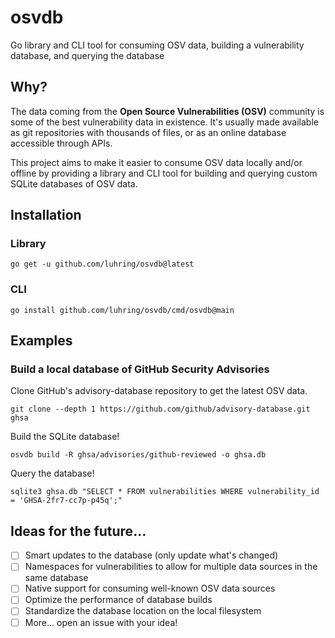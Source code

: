 # osvdb

Go library and CLI tool for consuming OSV data, building a vulnerability database, and querying the database

## Why?

The data coming from the **Open Source Vulnerabilities (OSV)** community is some of the best vulnerability data in existence. It's usually made available as git repositories with thousands of files, or as an online database accessible through APIs.

This project aims to make it easier to consume OSV data locally and/or offline by providing a library and CLI tool for building and querying custom SQLite databases of OSV data.

## Installation

### Library

```shell
go get -u github.com/luhring/osvdb@latest
```

### CLI

```shell
go install github.com/luhring/osvdb/cmd/osvdb@main
```

## Examples

### Build a local database of GitHub Security Advisories

Clone GitHub's advisory-database repository to get the latest OSV data.

```shell
git clone --depth 1 https://github.com/github/advisory-database.git ghsa
```

Build the SQLite database!

```shell
osvdb build -R ghsa/advisories/github-reviewed -o ghsa.db
```

Query the database!

```shell
sqlite3 ghsa.db "SELECT * FROM vulnerabilities WHERE vulnerability_id = 'GHSA-2fr7-cc7p-p45q';"
```

## Ideas for the future...

- [ ] Smart updates to the database (only update what's changed)
- [ ] Namespaces for vulnerabilities to allow for multiple data sources in the same database
- [ ] Native support for consuming well-known OSV data sources
- [ ] Optimize the performance of database builds
- [ ] Standardize the database location on the local filesystem
- [ ] More... open an issue with your idea!
